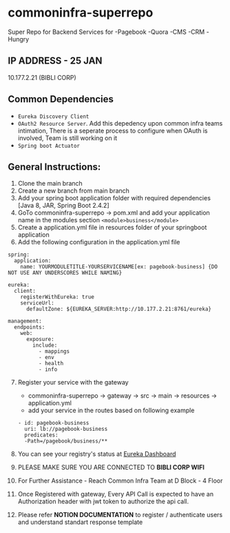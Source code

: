 # commoninfra-superrepo
Super Repo for Backend Services for -Pagebook -Quora -CMS -CRM -Hungry

## IP ADDRESS - 25 JAN
10.177.2.21 (BIBLI CORP)

## Common Dependencies
  - `Eureka Discovery Client`
  - `OAuth2 Resource Server`. Add this depedency upon common infra teams intimation, There is a seperate process to configure when OAuth is involved, Team is still working on it
  - `Spring boot Actuator`
  
## General Instructions:
  1. Clone the main branch
  2. Create a new branch from main branch
  3. Add your spring boot application folder with required dependencies [Java 8, JAR, Spring Boot 2.4.2]
  4. GoTo commoninfra-superrepo -> pom.xml and add your application name in the modules section ```<module>business</module>```
  5. Create a application.yml file in resources folder of your springboot application
  6. Add the following configuration in the application.yml file


```
spring:
  application:
    name: YOURMODULETITLE-YOURSERVICENAME[ex: pagebook-business] {DO NOT USE ANY UNDERSCORES WHILE NAMING}

eureka:
  client:
    registerWithEureka: true
    serviceUrl:
      defaultZone: ${EUREKA_SERVER:http://10.177.2.21:8761/eureka}

management:
  endpoints:
    web:
      exposure:
        include:
          - mappings
          - env
          - health
          - info
```

  7. Register your service with the gateway
      - commoninfra-superrepo -> gateway -> src -> main -> resources -> application.yml
      - add your service in the routes based on following example
      ```
      - id: pagebook-business
        uri: lb://pagebook-business
        predicates:
        -Path=/pagebook/business/**
      ```
   8. You can see your registry's status at [Eureka Dashboard](http://10.177.2.21:8761/)
   
   9. PLEASE MAKE SURE YOU ARE CONNECTED TO **BIBLI CORP WIFI**
   
   10. For Further Assistance - Reach Common Infra Team at D Block - 4 Floor
   
   11. Once Registered with gateway, Every API Call is expected to have an Authorization header with jwt token to authorize the api call.
   
   12. Please refer **NOTION DOCUMENTATION** to register / authenticate users and understand standart response template
